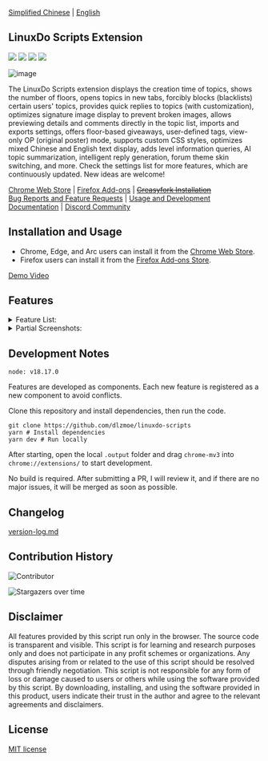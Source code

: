 [Simplified Chinese](https://github.com/dlzmoe/linuxdo-scripts/blob/main/README.md) | [English](https://github.com/dlzmoe/linuxdo-scripts/blob/main/README_EN.md)

## LinuxDo Scripts Extension

<p>
<img src="https://img.shields.io/github/v/release/dlzmoe/linuxdo-scripts?style=flat-square&label=LinuxDo Scripts Extension&labelColor=%235D5D5D&color=%23E97435">
<img src="https://img.shields.io/github/stars/dlzmoe/linuxdo-scripts?style=flat-square&label=Github%20Stars">
<img src="https://img.shields.io/chrome-web-store/users/fbgblmjbeebanackldpbmpacppflgmlj?style=flat-square&label=Chrome%20Web%20Store">
<img src="https://img.shields.io/github/license/dlzmoe/linuxdo-scripts?style=flat-square&">
</p>

![image](https://github.com/user-attachments/assets/8824696c-f2d4-4cfd-8273-901a3d007a39)

The LinuxDo Scripts extension displays the creation time of topics, shows the number of floors, opens topics in new tabs, forcibly blocks (blacklists) certain users' topics, provides quick replies to topics (with customization), optimizes signature image display to prevent broken images, allows previewing details and comments directly in the topic list, imports and exports settings, offers floor-based giveaways, user-defined tags, view-only OP (original poster) mode, supports custom CSS styles, optimizes mixed Chinese and English text display, adds level information queries, AI topic summarization, intelligent reply generation, forum theme skin switching, and more. Check the settings list for more features, which are continuously updated. New ideas are welcome!

[Chrome Web Store](https://chromewebstore.google.com/detail/fbgblmjbeebanackldpbmpacppflgmlj) |
[Firefox Add-ons](https://addons.mozilla.org/zh-CN/firefox/addon/linux_do-scripts/) |
~~[Greasyfork Installation](https://greasyfork.org/scripts/501827)~~   
[Bug Reports and Feature Requests](https://github.com/dlzmoe/linuxdo-scripts/issues/new/choose) |
[Usage and Development Documentation](https://linuxdo-scripts-docs.zishu.me/) |
[Discord Community](https://discord.gg/n2pErsD7Kg)

## Installation and Usage

- Chrome, Edge, and Arc users can install it from the [Chrome Web Store](https://chromewebstore.google.com/detail/fbgblmjbeebanackldpbmpacppflgmlj).
- Firefox users can install it from the [Firefox Add-ons Store](https://addons.mozilla.org/zh-CN/firefox/addon/linux_do-scripts/).

[Demo Video](https://github.com/dlzmoe/linuxdo-scripts/blob/main/start.md)

## Features

<details>
<summary>Feature List:</summary>

- [x] Display topic creation time in the topic list
- [x] Show the number of floors
- [x] Open topics in new tabs
- [x] Force block (blacklist) certain users' topics
- [x] Quick replies to topics (with customization)
- [x] Optimize signature image display to prevent broken images
- [x] Import and export settings
- [x] Floor-based giveaways
- [x] View-only OP (original poster) mode
- [x] Dark mode
- [x] User-defined tags
- [x] Preview topic details and comments directly in the topic list
- [x] Optimize comment box emojis
- [x] Support custom CSS styles
- [x] Optimize mixed Chinese and English text display
- [x] Add level information queries
- [x] Switch forum emoji styles
- [x] AI topic summarization and intelligent reply generation
- [x] Switch forum theme skins
- [x] More features available in the settings list

</details>

<details>
<summary>Partial Screenshots:</summary>

| ![image](https://github.com/user-attachments/assets/f3fb854f-e6fd-4da4-9a9c-377b6537fab7) | ![image](https://github.com/user-attachments/assets/3b2a9e63-3939-4dbc-a00f-c713ca2c7f33) |
| ----------------------------------------------------------------------------------------- | ----------------------------------------------------------------------------------------- |
| ![image](https://github.com/user-attachments/assets/2c67ab9f-2359-4ab5-b0dd-0f257560b98b) | ![image](https://github.com/user-attachments/assets/ed4f925c-e26c-43ce-a886-fa764ac341b5) |
| ![image](https://github.com/user-attachments/assets/c6ba9abb-43aa-40ce-a4a1-b9cdae229a2d) | ![image](https://github.com/user-attachments/assets/399c1645-36e1-4fe2-a671-ae40685e87ca) |

</details>

## Development Notes

```
node: v18.17.0
```

Features are developed as components. Each new feature is registered as a new component to avoid conflicts.

Clone this repository and install dependencies, then run the code.

```shell
git clone https://github.com/dlzmoe/linuxdo-scripts
yarn # Install dependencies
yarn dev # Run locally
```

After starting, open the local `.output` folder and drag `chrome-mv3` into `chrome://extensions/` to start development.

No build is required. After submitting a PR, I will review it, and if there are no major issues, it will be merged as soon as possible.

## Changelog

[version-log.md](https://github.com/dlzmoe/linuxdo-scripts/blob/main/version-log.md)

## Contribution History

![Contributor](https://contrib.rocks/image?repo=dlzmoe/linuxdo-scripts)

![Stargazers over time](https://starchart.cc/dlzmoe/linuxdo-scripts.svg?variant=adaptive)

## Disclaimer

All features provided by this script run only in the browser. The source code is transparent and visible. This script is for learning and research purposes only and does not participate in any profit schemes or organizations. Any disputes arising from or related to the use of this script should be resolved through friendly negotiation. This script is not responsible for any form of loss or damage caused to users or others while using the software provided by this script. By downloading, installing, and using the software provided in this product, users indicate their trust in the author and agree to the relevant agreements and disclaimers.

## License

[MIT license](https://github.com/dlzmoe/linuxdo-scripts/blob/main/LICENSE)